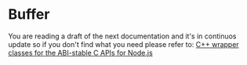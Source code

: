# Buffer

You are reading a draft of the next documentation and it's in continuos update so
if you don't find what you need please refer to: 
[C++ wrapper classes for the ABI-stable C APIs for Node.js](https://nodejs.github.io/node-addon-api/)